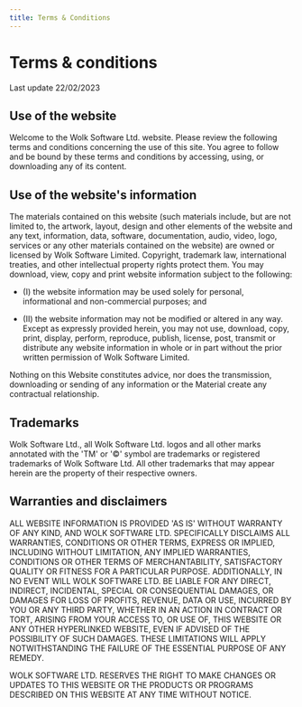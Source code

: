```yaml
---
title: Terms & Conditions
---
```


# Terms & conditions

Last update 22/02/2023

## Use of the website
Welcome to the Wolk Software Ltd. website. Please review the following terms and conditions concerning the use of this site. You agree to follow and be bound by these terms and conditions by accessing, using, or downloading any of its content.

## Use of the website's information
The materials contained on this website (such materials include, but are not limited to, the artwork, layout, design and other elements of the website and any text, information, data, software, documentation, audio, video, logo, services or any other materials contained on the website) are owned or licensed by Wolk Software Limited. Copyright, trademark law, international treaties, and other intellectual property rights protect them. You may download, view, copy and print website information subject to the following:

- (I) the website information may be used solely for personal, informational and non-commercial purposes; and

- (II) the website information may not be modified or altered in any way. Except as expressly provided herein, you may not use, download, copy, print, display, perform, reproduce, publish, license, post, transmit or distribute any website information in whole or in part without the prior written permission of Wolk Software Limited.

Nothing on this Website constitutes advice, nor does the transmission, downloading or sending of any information or the Material create any contractual relationship.

## Trademarks
Wolk Software Ltd., all Wolk Software Ltd. logos and all other marks annotated with the 'TM' or '©' symbol are trademarks or registered trademarks of Wolk Software Ltd. All other trademarks that may appear herein are the property of their respective owners.

## Warranties and disclaimers
ALL WEBSITE INFORMATION IS PROVIDED 'AS IS' WITHOUT WARRANTY OF ANY KIND, AND WOLK SOFTWARE LTD. SPECIFICALLY DISCLAIMS ALL WARRANTIES, CONDITIONS OR OTHER TERMS, EXPRESS OR IMPLIED, INCLUDING WITHOUT LIMITATION, ANY IMPLIED WARRANTIES, CONDITIONS OR OTHER TERMS OF MERCHANTABILITY, SATISFACTORY QUALITY OR FITNESS FOR A PARTICULAR PURPOSE. ADDITIONALLY, IN NO EVENT WILL WOLK SOFTWARE LTD. BE LIABLE FOR ANY DIRECT, INDIRECT, INCIDENTAL, SPECIAL OR CONSEQUENTIAL DAMAGES, OR DAMAGES FOR LOSS OF PROFITS, REVENUE, DATA OR USE, INCURRED BY YOU OR ANY THIRD PARTY, WHETHER IN AN ACTION IN CONTRACT OR TORT, ARISING FROM YOUR ACCESS TO, OR USE OF, THIS WEBSITE OR ANY OTHER HYPERLINKED WEBSITE, EVEN IF ADVISED OF THE POSSIBILITY OF SUCH DAMAGES. THESE LIMITATIONS WILL APPLY NOTWITHSTANDING THE FAILURE OF THE ESSENTIAL PURPOSE OF ANY REMEDY.

WOLK SOFTWARE LTD. RESERVES THE RIGHT TO MAKE CHANGES OR UPDATES TO THIS WEBSITE OR THE PRODUCTS OR PROGRAMS DESCRIBED ON THIS WEBSITE AT ANY TIME WITHOUT NOTICE.